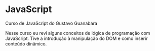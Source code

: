 # JavaScript

Curso de JavaScript do Gustavo Guanabara

Nesse curso eu revi alguns conceitos de lógica de programação com JavaScript.
Tive a introdução à manipulação do DOM e como inserir conteúdo dinâmico.
